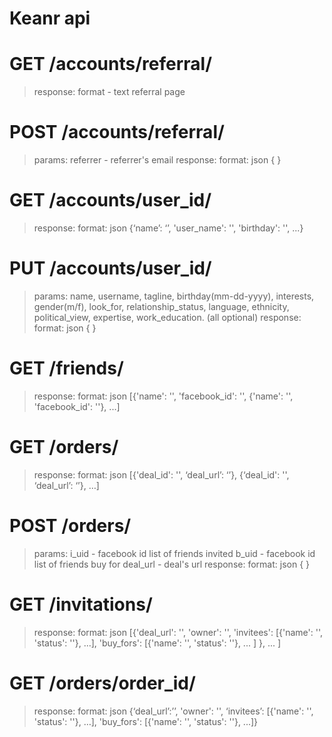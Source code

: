 Keanr api
=======================

# GET /accounts/referral/
> response:
>  format - text
>  referral page

# POST /accounts/referral/
> params:
>   referrer - referrer's email
> response:
>   format: json
>   { }

# GET /accounts/user_id/
> response: 
>   format: json
>   {‘name’: ‘’, 'user_name': '', 'birthday': '', ...}


# PUT /accounts/user_id/
> params: name, username, tagline, birthday(mm-dd-yyyy), interests, gender(m/f), look_for, relationship_status, language, ethnicity, political_view, expertise, work_education. (all optional)
> response: 
>   format: json
>   { }

# GET /friends/
> response:
>   format: json
>   [{'name': '', 'facebook_id': '', {'name': '', 'facebook_id': ''}, ...]

# GET /orders/
> response:
>   format: json
>   [{'deal_id': '', ‘deal_url’: ‘’}, {‘deal_id': '', ‘deal_url’: ‘’}, …]

# POST /orders/
> params:
>   i_uid - facebook id list of friends invited
>   b_uid - facebook id list of friends buy for
>   deal_url - deal's url
> response:
>   format: json
>   { }

# GET /invitations/
> response:
>   format: json
>   [{'deal_url': '',
>     'owner': '', 'invitees': [{'name': '', 'status': ''}, ...],
>     'buy_fors': [{'name': '', 'status': ''}, ... ]
>    }, ... ]

# GET /orders/order_id/
> response:
>   format: json
>   {‘deal_url’:’’, 'owner': '', ‘invitees’: [{'name': '', 'status': ''}, …], 'buy_fors': [{'name': '', 'status': ''}, ...]}
